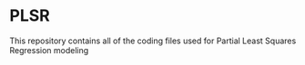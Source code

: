 # PLSR
This repository contains all of the coding files used for Partial Least Squares Regression modeling
